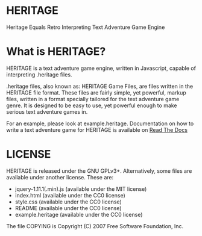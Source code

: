 HERITAGE
========

Heritage Equals Retro Interpreting Text Adventure Game Engine

What is HERITAGE?
=================

HERITAGE is a text adventure game engine, written in Javascript, capable of 
interpreting .heritage files.

.heritage files, also known as: HERITAGE Game Files, are files written in the 
HERITAGE file format. These files are fairly simple, yet powerful, markup 
files, written in a format specially tailored for the text adventure game 
genre. It is designed to be easy to use, yet powerful enough to make serious 
text adventure games in.

For an example, please look at example.heritage. Documentation on how to write 
a text adventure game for HERITAGE is available on 
[Read The Docs](http://heritage.readthedocs.org/en/latest/)

LICENSE
=======

HERITAGE is released under the GNU GPLv3+. Alternatively, some files are 
available under another license. These are:
- jquery-1.11.1(.min).js (available under the MIT license)
- index.html (available under the CC0 license)
- style.css (available under the CC0 license)
- README (available under the CC0 license)
- example.heritage (available under the CC0 license)

The file COPYING is Copyright (C) 2007 Free Software Foundation, Inc.
